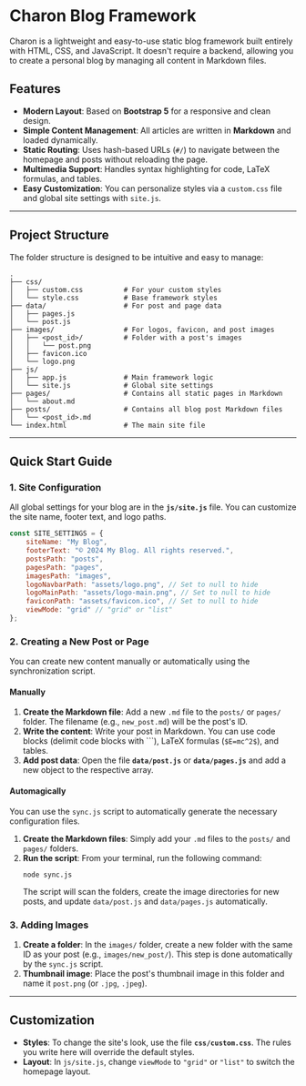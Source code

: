 # Charon Blog Framework

Charon is a lightweight and easy-to-use static blog framework built entirely with HTML, CSS, and JavaScript. It doesn't require a backend, allowing you to create a personal blog by managing all content in Markdown files.

## Features

* **Modern Layout**: Based on **Bootstrap 5** for a responsive and clean design.
* **Simple Content Management**: All articles are written in **Markdown** and loaded dynamically.
* **Static Routing**: Uses hash-based URLs (`#/`) to navigate between the homepage and posts without reloading the page.
* **Multimedia Support**: Handles syntax highlighting for code, LaTeX formulas, and tables.
* **Easy Customization**: You can personalize styles via a `custom.css` file and global site settings with `site.js`.

---

## Project Structure

The folder structure is designed to be intuitive and easy to manage:

```
.
├── css/
│   ├── custom.css          # For your custom styles
│   └── style.css           # Base framework styles
├── data/                   # For post and page data
│   ├── pages.js            
│   └── post.js             
├── images/                 # For logos, favicon, and post images
│   ├── <post_id>/          # Folder with a post's images
│   │   └── post.png
│   ├── favicon.ico
│   └── logo.png
├── js/
│   ├── app.js              # Main framework logic
│   └── site.js             # Global site settings
├── pages/                  # Contains all static pages in Markdown
│   └── about.md
├── posts/                  # Contains all blog post Markdown files
│   └── <post_id>.md
└── index.html              # The main site file
```

---

## Quick Start Guide

### 1. Site Configuration

All global settings for your blog are in the **`js/site.js`** file. You can customize the site name, footer text, and logo paths.

```javascript
const SITE_SETTINGS = {
    siteName: "My Blog",
    footerText: "© 2024 My Blog. All rights reserved.",
    postsPath: "posts",
    pagesPath: "pages",
    imagesPath: "images",
    logoNavbarPath: "assets/logo.png", // Set to null to hide
    logoMainPath: "assets/logo-main.png", // Set to null to hide
    faviconPath: "assets/favicon.ico", // Set to null to hide
    viewMode: "grid" // "grid" or "list"
};
```

### 2. Creating a New Post or Page

You can create new content manually or automatically using the synchronization script.

#### Manually
1.  **Create the Markdown file**: Add a new `.md` file to the `posts/` or `pages/` folder. The filename (e.g., `new_post.md`) will be the post's ID.
2.  **Write the content**: Write your post in Markdown. You can use code blocks (delimit code blocks with ```), LaTeX formulas (`$E=mc^2$`), and tables.
3.  **Add post data**: Open the file **`data/post.js`** or **`data/pages.js`** and add a new object to the respective array.


#### Automagically
You can use the `sync.js` script to automatically generate the necessary configuration files.

1.  **Create the Markdown files**: Simply add your `.md` files to the `posts/` and `pages/` folders.
2.  **Run the script**: From your terminal, run the following command:
    ```
    node sync.js
    ```
    The script will scan the folders, create the image directories for new posts, and update `data/post.js` and `data/pages.js` automatically.

### 3. Adding Images

1.  **Create a folder**: In the `images/` folder, create a new folder with the same ID as your post (e.g., `images/new_post/`). This step is done automatically by the `sync.js` script.
2.  **Thumbnail image**: Place the post's thumbnail image in this folder and name it `post.png` (or `.jpg`, `.jpeg`).

---

## Customization

* **Styles**: To change the site's look, use the file **`css/custom.css`**. The rules you write here will override the default styles.
* **Layout**: In `js/site.js`, change `viewMode` to `"grid"` or `"list"` to switch the homepage layout.


